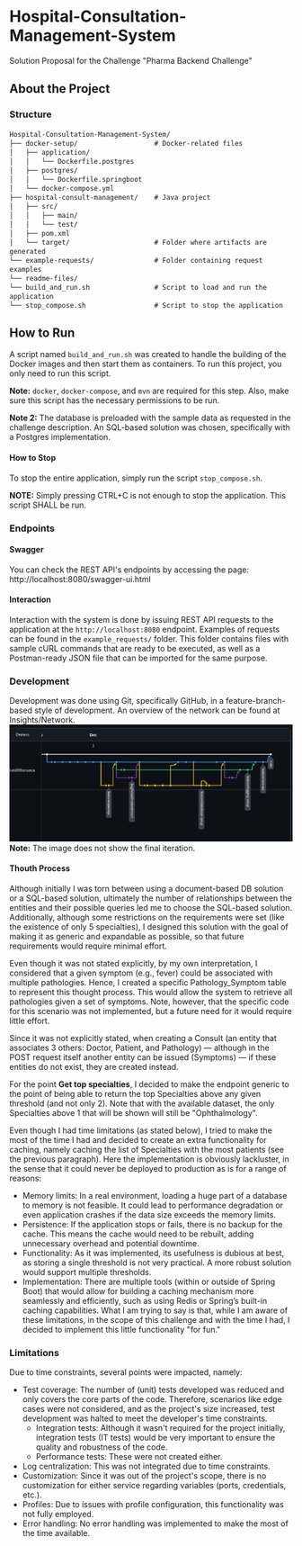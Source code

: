 # Hospital-Consultation-Management-System
Solution Proposal for the Challenge "Pharma Backend Challenge"

## About the Project
### Structure
```agsl
Hospital-Consultation-Management-System/
├── docker-setup/                   # Docker-related files
│   ├── application/
│   │   └── Dockerfile.postgres
│   ├── postgres/
│   │   └── Dockerfile.springboot
│   └── docker-compose.yml
├── hospital-consult-management/    # Java project
│   ├── src/
│   │   ├── main/
│   │   └── test/
│   ├── pom.xml
│   └── target/                     # Folder where artifacts are generated
└── example-requests/               # Folder containing request examples
└── readme-files/
└── build_and_run.sh                # Script to load and run the application
└── stop_compose.sh                 # Script to stop the application
```

## How to Run
A script named `build_and_run.sh` was created to handle the building of the Docker images and then start them as containers. To run this project, you only need to run this script.

**Note:** `docker`, `docker-compose`, and `mvn` are required for this step. Also, make sure this script has the necessary permissions to be run.

**Note 2:** The database is preloaded with the sample data as requested in the challenge description. An SQL-based solution was chosen, specifically with a Postgres implementation.

#### How to Stop
To stop the entire application, simply run the script `stop_compose.sh`.

**NOTE:** Simply pressing CTRL+C is not enough to stop the application. This script SHALL be run.

### Endpoints
#### Swagger
You can check the REST API's endpoints by accessing the page: http://localhost:8080/swagger-ui.html

#### Interaction
Interaction with the system is done by issuing REST API requests to the application at the `http://localhost:8080` endpoint. Examples of requests can be found in the `example_requests/` folder. This folder contains files with sample cURL commands that are ready to be executed, as well as a Postman-ready JSON file that can be imported for the same purpose.

### Development
Development was done using Git, specifically GitHub, in a feature-branch-based style of development. An overview of the network can be found at Insights/Network.
![img.png](readme-files/img.png)
**Note:** The image does not show the final iteration.
#### Thouth Process
Although initially I was torn between using a document-based DB solution or a SQL-based solution, ultimately the number of relationships between the entities and their possible queries led me to choose the SQL-based solution. Additionally, although some restrictions on the requirements were set (like the existence of only 5 specialties), I designed this solution with the goal of making it as generic and expandable as possible, so that future requirements would require minimal effort.

Even though it was not stated explicitly, by my own interpretation, I considered that a given symptom (e.g., fever) could be associated with multiple pathologies. Hence, I created a specific Pathology_Symptom table to represent this thought process. This would allow the system to retrieve all pathologies given a set of symptoms. Note, however, that the specific code for this scenario was not implemented, but a future need for it would require little effort.

Since it was not explicitly stated, when creating a Consult (an entity that associates 3 others: Doctor, Patient, and Pathology) — although in the POST request itself another entity can be issued (Symptoms) — if these entities do not exist, they are created instead.

For the point **Get top specialties**, I decided to make the endpoint generic to the point of being able to return the top Specialties above any given threshold (and not only 2). Note that with the available dataset, the only Specialties above 1 that will be shown will still be "Ophthalmology".

Even though I had time limitations (as stated below), I tried to make the most of the time I had and decided to create an extra functionality for caching, namely caching the list of Specialties with the most patients (see the previous paragraph). Here the implementation is obviously lackluster, in the sense that it could never be deployed to production as is for a range of reasons:

  - Memory limits: In a real environment, loading a huge part of a database to memory is not feasible. It could lead to performance degradation or even application crashes if the data size exceeds the memory limits.
  - Persistence: If the application stops or fails, there is no backup for the cache. This means the cache would need to be rebuilt, adding unnecessary overhead and potential downtime.
  - Functionality: As it was implemented, its usefulness is dubious at best, as storing a single threshold is not very practical. A more robust solution would support multiple thresholds.
  - Implementation: There are multiple tools (within or outside of Spring Boot) that would allow for building a caching mechanism more seamlessly and efficiently, such as using Redis or Spring’s built-in caching capabilities.
What I am trying to say is that, while I am aware of these limitations, in the scope of this challenge and with the time I had, I decided to implement this little functionality "for fun."
### Limitations
Due to time constraints, several points were impacted, namely:

- Test coverage: The number of (unit) tests developed was reduced and only covers the core parts of the code. Therefore, scenarios like edge cases were not considered, and as the project's size increased, test development was halted to meet the developer's time constraints.
  - Integration tests: Although it wasn't required for the project initially, integration tests (IT tests) would be very important to ensure the quality and robustness of the code.
  - Performance tests: These were not created either.
- Log centralization: This was not integrated due to time constraints.
- Customization: Since it was out of the project's scope, there is no customization for either service regarding variables (ports, credentials, etc.).
- Profiles: Due to issues with profile configuration, this functionality was not fully employed.
- Error handling: No error handling was implemented to make the most of the time available.
